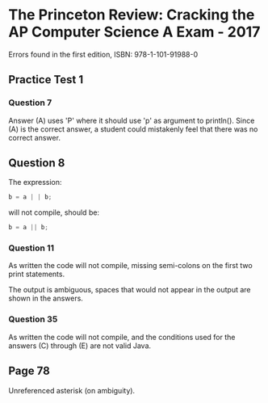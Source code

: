# The Princeton Review: Cracking the AP Computer Science A Exam - 2017

Errors found in the first edition, ISBN: 978-1-101-91988-0

## Practice Test 1

### Question 7

Answer (A) uses 'P' where it should use 'p' as argument to println(). Since (A) is the correct answer, a student could mistakenly feel that there was no correct answer.

## Question 8

The expression:

```java
b = a | | b;
```

will not compile, should be:

```java
b = a || b;
```

### Question 11

As written the code will not compile, missing semi-colons on the first two print statements.

The output is ambiguous, spaces that would not appear in the output are shown in the answers.

### Question 35

As written the code will not compile, and the conditions used for the answers (C) through (E) are not valid Java.

## Page 78

Unreferenced asterisk (on ambiguity).
